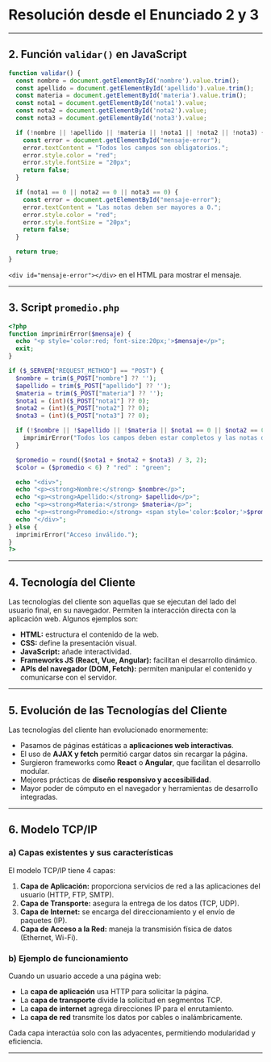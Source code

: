 # Resolución desde el Enunciado 2 y 3

---

## 2. Función `validar()` en JavaScript

```javascript
function validar() {
  const nombre = document.getElementById('nombre').value.trim();
  const apellido = document.getElementById('apellido').value.trim();
  const materia = document.getElementById('materia').value.trim();
  const nota1 = document.getElementById('nota1').value;
  const nota2 = document.getElementById('nota2').value;
  const nota3 = document.getElementById('nota3').value;

  if (!nombre || !apellido || !materia || !nota1 || !nota2 || !nota3) {
    const error = document.getElementById("mensaje-error");
    error.textContent = "Todos los campos son obligatorios.";
    error.style.color = "red";
    error.style.fontSize = "20px";
    return false;
  }

  if (nota1 == 0 || nota2 == 0 || nota3 == 0) {
    const error = document.getElementById("mensaje-error");
    error.textContent = "Las notas deben ser mayores a 0.";
    error.style.color = "red";
    error.style.fontSize = "20px";
    return false;
  }

  return true;
}
```

`<div id="mensaje-error"></div>` en el HTML para mostrar el mensaje.

---

## 3. Script `promedio.php`

```php
<?php
function imprimirError($mensaje) {
  echo "<p style='color:red; font-size:20px;'>$mensaje</p>";
  exit;
}

if ($_SERVER["REQUEST_METHOD"] == "POST") {
  $nombre = trim($_POST["nombre"] ?? '');
  $apellido = trim($_POST["apellido"] ?? '');
  $materia = trim($_POST["materia"] ?? '');
  $nota1 = (int)($_POST["nota1"] ?? 0);
  $nota2 = (int)($_POST["nota2"] ?? 0);
  $nota3 = (int)($_POST["nota3"] ?? 0);

  if (!$nombre || !$apellido || !$materia || $nota1 == 0 || $nota2 == 0 || $nota3 == 0) {
    imprimirError("Todos los campos deben estar completos y las notas deben ser mayores a 0.");
  }

  $promedio = round(($nota1 + $nota2 + $nota3) / 3, 2);
  $color = ($promedio < 6) ? "red" : "green";

  echo "<div>";
  echo "<p><strong>Nombre:</strong> $nombre</p>";
  echo "<p><strong>Apellido:</strong> $apellido</p>";
  echo "<p><strong>Materia:</strong> $materia</p>";
  echo "<p><strong>Promedio:</strong> <span style='color:$color;'>$promedio</span></p>";
  echo "</div>";
} else {
  imprimirError("Acceso inválido.");
}
?>
```

---

## 4. Tecnología del Cliente

Las tecnologías del cliente son aquellas que se ejecutan del lado del usuario final, en su navegador. Permiten la interacción directa con la aplicación web. Algunos ejemplos son:

- **HTML:** estructura el contenido de la web.
- **CSS:** define la presentación visual.
- **JavaScript:** añade interactividad.
- **Frameworks JS (React, Vue, Angular):** facilitan el desarrollo dinámico.
- **APIs del navegador (DOM, Fetch):** permiten manipular el contenido y comunicarse con el servidor.

---

## 5. Evolución de las Tecnologías del Cliente

Las tecnologías del cliente han evolucionado enormemente:

- Pasamos de páginas estáticas a **aplicaciones web interactivas**.
- El uso de **AJAX y fetch** permitió cargar datos sin recargar la página.
- Surgieron frameworks como **React** o **Angular**, que facilitan el desarrollo modular.
- Mejores prácticas de **diseño responsivo y accesibilidad**.
- Mayor poder de cómputo en el navegador y herramientas de desarrollo integradas.

---

## 6. Modelo TCP/IP

### a) Capas existentes y sus características

El modelo TCP/IP tiene 4 capas:

1. **Capa de Aplicación:** proporciona servicios de red a las aplicaciones del usuario (HTTP, FTP, SMTP).
2. **Capa de Transporte:** asegura la entrega de los datos (TCP, UDP).
3. **Capa de Internet:** se encarga del direccionamiento y el envío de paquetes (IP).
4. **Capa de Acceso a la Red:** maneja la transmisión física de datos (Ethernet, Wi-Fi).

### b) Ejemplo de funcionamiento

Cuando un usuario accede a una página web:

- La **capa de aplicación** usa HTTP para solicitar la página.
- La **capa de transporte** divide la solicitud en segmentos TCP.
- La **capa de internet** agrega direcciones IP para el enrutamiento.
- La **capa de red** transmite los datos por cables o inalámbricamente.

Cada capa interactúa solo con las adyacentes, permitiendo modularidad y eficiencia.

---
